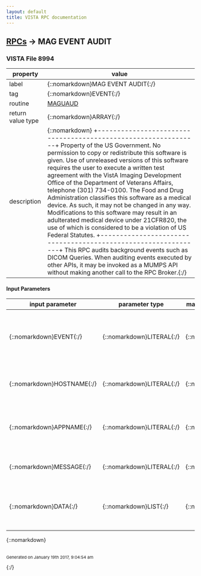 ```yaml
---
layout: default
title: VISTA RPC documentation
---
```




## [RPCs](TableOfContent.md) &#8594; MAG EVENT AUDIT 



### VISTA File 8994 


 property | value 
--- | --- 
 label | {::nomarkdown}MAG EVENT AUDIT{:/}
 tag | {::nomarkdown}EVENT{:/}
 routine | [MAGUAUD](http://code.osehra.org/dox/Routine_MAGUAUD_source.html)
 return value type | {::nomarkdown}ARRAY{:/}
 description | {::nomarkdown} +---------------------------------------------------------------+  Property of the US Government.                                  No permission to copy or redistribute this software is given.   Use of unreleased versions of this software requires the user   to execute a written test agreement with the VistA Imaging      Development Office of the Department of Veterans Affairs,       telephone (301) 734-0100.                                                                                                       The Food and Drug Administration classifies this software as    a medical device.  As such, it may not be changed in any way.   Modifications to this software may result in an adulterated     medical device under 21CFR820, the use of which is considered   to be a violation of US Federal Statutes.                      +---------------------------------------------------------------+ This RPC audits background events such as DICOM Queries.  When auditing events executed by other APIs, it may be invoked as a MUMPS API without making another call to the RPC Broker.{:/}

#### Input Parameters

| input parameter | parameter type | maximum data length | required | description | 
| --- | --- | --- | --- | --- | 
| {::nomarkdown}EVENT{:/} | {::nomarkdown}LITERAL{:/} | {::nomarkdown}30{:/} | {::nomarkdown}true{:/} | {::nomarkdown}This is the event being audited.  It must be a valid entry on the IMAGING EVENT ACTION File (#2006.931).{:/} | 
| {::nomarkdown}HOSTNAME{:/} | {::nomarkdown}LITERAL{:/} | {::nomarkdown}64{:/} |  | {::nomarkdown}This is the host name of the host machine whose event is being audited.{:/} | 
| {::nomarkdown}APPNAME{:/} | {::nomarkdown}LITERAL{:/} | {::nomarkdown}64{:/} |  | {::nomarkdown}This is the application name of the application whose event is being audited.{:/} | 
| {::nomarkdown}MESSAGE{:/} | {::nomarkdown}LITERAL{:/} | {::nomarkdown}250{:/} |  | {::nomarkdown}This is the message associated with the audit event.{:/} | 
| {::nomarkdown}DATA{:/} | {::nomarkdown}LIST{:/} | {::nomarkdown}129{:/} |  | {::nomarkdown}This is a list of data attribute names and associated values to be includedin the audit event log.{:/} | 

{::nomarkdown} <br/><br/><p style="font-size: 11px">Generated on January 19th 2017, 9:04:54 am</p>{:/}